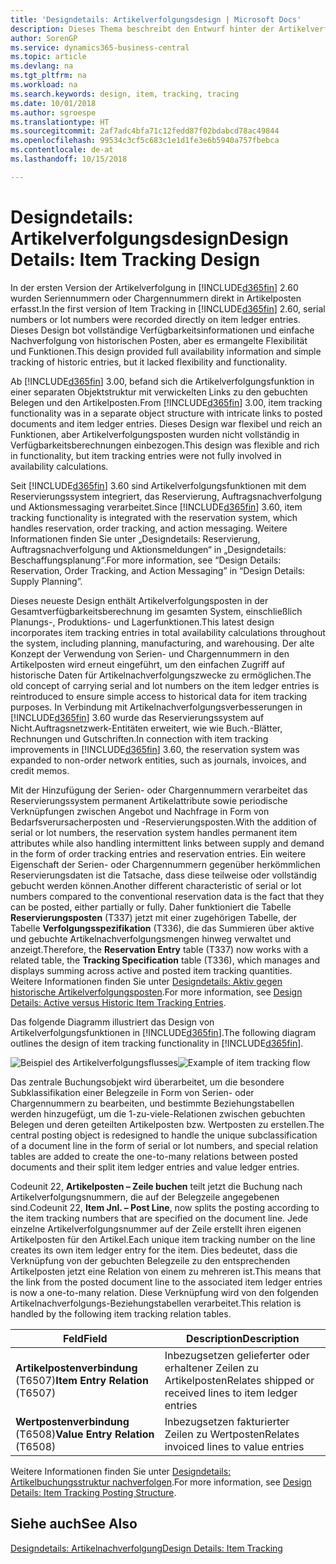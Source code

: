 ```yaml
---
title: 'Designdetails: Artikelverfolgungsdesign | Microsoft Docs'
description: Dieses Thema beschreibt den Entwurf hinter der Artikelverfolgung in  Business Central.
author: SorenGP
ms.service: dynamics365-business-central
ms.topic: article
ms.devlang: na
ms.tgt_pltfrm: na
ms.workload: na
ms.search.keywords: design, item, tracking, tracing
ms.date: 10/01/2018
ms.author: sgroespe
ms.translationtype: HT
ms.sourcegitcommit: 2af7adc4bfa71c12fedd87f02bdabcd78ac49844
ms.openlocfilehash: 99534c3cf5c683c1e1d1fe3e6b5940a757fbebca
ms.contentlocale: de-at
ms.lasthandoff: 10/15/2018

---
```

# <a name="design-details-item-tracking-design"></a><span data-ttu-id="2bb15-103">Designdetails: Artikelverfolgungsdesign</span><span class="sxs-lookup"><span data-stu-id="2bb15-103">Design Details: Item Tracking Design</span></span>
<span data-ttu-id="2bb15-104">In der ersten Version der Artikelverfolgung in [!INCLUDE[d365fin](includes/d365fin_md.md)] 2.60 wurden Seriennummern oder Chargennummern direkt in Artikelposten erfasst.</span><span class="sxs-lookup"><span data-stu-id="2bb15-104">In the first version of Item Tracking in [!INCLUDE[d365fin](includes/d365fin_md.md)] 2.60, serial numbers or lot numbers were recorded directly on item ledger entries.</span></span> <span data-ttu-id="2bb15-105">Dieses Design bot vollständige Verfügbarkeitsinformationen und einfache Nachverfolgung von historischen Posten, aber es ermangelte Flexibilität und Funktionen.</span><span class="sxs-lookup"><span data-stu-id="2bb15-105">This design provided full availability information and simple tracking of historic entries, but it lacked flexibility and functionality.</span></span>  

<span data-ttu-id="2bb15-106">Ab [!INCLUDE[d365fin](includes/d365fin_md.md)] 3.00, befand sich die Artikelverfolgungsfunktion in einer separaten Objektstruktur mit verwickelten Links zu den gebuchten Belegen und den Artikelposten.</span><span class="sxs-lookup"><span data-stu-id="2bb15-106">From [!INCLUDE[d365fin](includes/d365fin_md.md)] 3.00, item tracking functionality was in a separate object structure with intricate links to posted documents and item ledger entries.</span></span> <span data-ttu-id="2bb15-107">Dieses Design war flexibel und reich an Funktionen, aber Artikelverfolgungsposten wurden nicht vollständig in Verfügbarkeitsberechnungen einbezogen.</span><span class="sxs-lookup"><span data-stu-id="2bb15-107">This design was flexible and rich in functionality, but item tracking entries were not fully involved in availability calculations.</span></span>  

<span data-ttu-id="2bb15-108">Seit [!INCLUDE[d365fin](includes/d365fin_md.md)] 3.60 sind Artikelverfolgungsfunktionen mit dem Reservierungssystem integriert, das Reservierung, Auftragsnachverfolgung und Aktionsmessaging verarbeitet.</span><span class="sxs-lookup"><span data-stu-id="2bb15-108">Since [!INCLUDE[d365fin](includes/d365fin_md.md)] 3.60, item tracking functionality is integrated with the reservation system, which handles reservation, order tracking, and action messaging.</span></span> <span data-ttu-id="2bb15-109">Weitere Informationen finden Sie unter „Designdetails: Reservierung, Auftragsnachverfolgung und Aktionsmeldungen“ in „Designdetails: Beschaffungsplanung“.</span><span class="sxs-lookup"><span data-stu-id="2bb15-109">For more information, see “Design Details: Reservation, Order Tracking, and Action Messaging” in “Design Details: Supply Planning”.</span></span>  

<span data-ttu-id="2bb15-110">Dieses neueste Design enthält Artikelverfolgungsposten in der Gesamtverfügbarkeitsberechnung im gesamten System, einschließlich Planungs-, Produktions- und Lagerfunktionen.</span><span class="sxs-lookup"><span data-stu-id="2bb15-110">This latest design incorporates item tracking entries in total availability calculations throughout the system, including planning, manufacturing, and warehousing.</span></span> <span data-ttu-id="2bb15-111">Der alte Konzept der Verwendung von Serien- und Chargennummern in den Artikelposten wird erneut eingeführt, um den einfachen Zugriff auf historische Daten für Artikelnachverfolgungszwecke zu ermöglichen.</span><span class="sxs-lookup"><span data-stu-id="2bb15-111">The old concept of carrying serial and lot numbers on the item ledger entries is reintroduced to ensure simple access to historical data for item tracking purposes.</span></span> <span data-ttu-id="2bb15-112">In Verbindung mit Artikelnachverfolgungsverbesserungen in [!INCLUDE[d365fin](includes/d365fin_md.md)] 3.60 wurde das Reservierungssystem auf Nicht.Auftragsnetzwerk-Entitäten erweitert, wie wie Buch.-Blätter, Rechnungen und Gutschriften.</span><span class="sxs-lookup"><span data-stu-id="2bb15-112">In connection with item tracking improvements in [!INCLUDE[d365fin](includes/d365fin_md.md)] 3.60, the reservation system was expanded to non-order network entities, such as journals, invoices, and credit memos.</span></span>  

<span data-ttu-id="2bb15-113">Mit der Hinzufügung der Serien- oder Chargennummern verarbeitet das Reservierungssystem permanent Artikelattribute sowie periodische Verknüpfungen zwischen Angebot und Nachfrage in Form von Bedarfsverursacherposten und -Reservierungsposten.</span><span class="sxs-lookup"><span data-stu-id="2bb15-113">With the addition of serial or lot numbers, the reservation system handles permanent item attributes while also handling intermittent links between supply and demand in the form of order tracking entries and reservation entries.</span></span> <span data-ttu-id="2bb15-114">Ein weitere Eigenschaft der Serien- oder Chargennummern gegenüber herkömmlichen Reservierungsdaten ist die Tatsache, dass diese teilweise oder vollständig gebucht werden können.</span><span class="sxs-lookup"><span data-stu-id="2bb15-114">Another different characteristic of serial or lot numbers compared to the conventional reservation data is the fact that they can be posted, either partially or fully.</span></span> <span data-ttu-id="2bb15-115">Daher funktioniert die Tabelle **Reservierungsposten** (T337) jetzt mit einer zugehörigen Tabelle, der Tabelle **Verfolgungsspezifikation** (T336), die das Summieren über aktive und gebuchte Artikelnachverfolgungsmengen hinweg verwaltet und anzeigt.</span><span class="sxs-lookup"><span data-stu-id="2bb15-115">Therefore, the **Reservation Entry** table (T337) now works with a related table, the **Tracking Specification** table (T336), which manages and displays summing across active and posted item tracking quantities.</span></span> <span data-ttu-id="2bb15-116">Weitere Informationen finden Sie unter [Designdetails: Aktiv gegen historische Artikelverfolgungsposten](design-details-active-versus-historic-item-tracking-entries.md).</span><span class="sxs-lookup"><span data-stu-id="2bb15-116">For more information, see [Design Details: Active versus Historic Item Tracking Entries](design-details-active-versus-historic-item-tracking-entries.md).</span></span>  

<span data-ttu-id="2bb15-117">Das folgende Diagramm illustriert das Design von Artikelverfolgungsfunktionen in [!INCLUDE[d365fin](includes/d365fin_md.md)].</span><span class="sxs-lookup"><span data-stu-id="2bb15-117">The following diagram outlines the design of item tracking functionality in [!INCLUDE[d365fin](includes/d365fin_md.md)].</span></span>  

<span data-ttu-id="2bb15-118">![Beispiel des Artikelverfolgungsflusses](media/design_details_item_tracking_design.png "Beispiel des Artikelverfolgungsflusses")</span><span class="sxs-lookup"><span data-stu-id="2bb15-118">![Example of item tracking flow](media/design_details_item_tracking_design.png "Example of item tracking flow")</span></span>  

<span data-ttu-id="2bb15-119">Das zentrale Buchungsobjekt wird überarbeitet, um die besondere Subklassifikation einer Belegzeile in Form von Serien- oder Chargennummern zu bearbeiten, und bestimmte Beziehungstabellen werden hinzugefügt, um die 1-zu-viele-Relationen zwischen gebuchten Belegen und deren geteilten Artikelposten bzw. Wertposten zu erstellen.</span><span class="sxs-lookup"><span data-stu-id="2bb15-119">The central posting object is redesigned to handle the unique subclassification of a document line in the form of serial or lot numbers, and special relation tables are added to create the one-to-many relations between posted documents and their split item ledger entries and value ledger entries.</span></span>  

<span data-ttu-id="2bb15-120">Codeunit 22, **Artikelposten – Zeile buchen** teilt jetzt die Buchung nach Artikelverfolgungsnummern, die auf der Belegzeile angegebenen sind.</span><span class="sxs-lookup"><span data-stu-id="2bb15-120">Codeunit 22, **Item Jnl. – Post Line**, now splits the posting according to the item tracking numbers that are specified on the document line.</span></span> <span data-ttu-id="2bb15-121">Jede einzelne Artikelverfolgungsnummer auf der Zeile erstellt ihren eigenen Artikelposten für den Artikel.</span><span class="sxs-lookup"><span data-stu-id="2bb15-121">Each unique item tracking number on the line creates its own item ledger entry for the item.</span></span> <span data-ttu-id="2bb15-122">Dies bedeutet, dass die Verknüpfung von der gebuchten Belegzeile zu den entsprechenden Artikelposten jetzt eine Relation von einem zu mehreren ist.</span><span class="sxs-lookup"><span data-stu-id="2bb15-122">This means that the link from the posted document line to the associated item ledger entries is now a one-to-many relation.</span></span> <span data-ttu-id="2bb15-123">Diese Verknüpfung wird von den folgenden Artikelnachverfolgungs-Beziehungstabellen verarbeitet.</span><span class="sxs-lookup"><span data-stu-id="2bb15-123">This relation is handled by the following item tracking relation tables.</span></span>  

|<span data-ttu-id="2bb15-124">Feld</span><span class="sxs-lookup"><span data-stu-id="2bb15-124">Field</span></span>|<span data-ttu-id="2bb15-125">Description</span><span class="sxs-lookup"><span data-stu-id="2bb15-125">Description</span></span>|  
|---------------|---------------------------------------|  
|<span data-ttu-id="2bb15-126">**Artikelpostenverbindung** (T6507)</span><span class="sxs-lookup"><span data-stu-id="2bb15-126">**Item Entry Relation** (T6507)</span></span>|<span data-ttu-id="2bb15-127">Inbezugsetzen gelieferter oder erhaltener Zeilen zu Artikelposten</span><span class="sxs-lookup"><span data-stu-id="2bb15-127">Relates shipped or received lines to item ledger entries</span></span>|  
|<span data-ttu-id="2bb15-128">**Wertpostenverbindung** (T6508)</span><span class="sxs-lookup"><span data-stu-id="2bb15-128">**Value Entry Relation** (T6508)</span></span>|<span data-ttu-id="2bb15-129">Inbezugsetzen fakturierter Zeilen zu Wertposten</span><span class="sxs-lookup"><span data-stu-id="2bb15-129">Relates invoiced lines to value entries</span></span>|  

<span data-ttu-id="2bb15-130">Weitere Informationen finden Sie unter [Designdetails: Artikelbuchungsstruktur nachverfolgen](design-details-item-tracking-posting-structure.md).</span><span class="sxs-lookup"><span data-stu-id="2bb15-130">For more information, see [Design Details: Item Tracking Posting Structure](design-details-item-tracking-posting-structure.md).</span></span>  

## <a name="see-also"></a><span data-ttu-id="2bb15-131">Siehe auch</span><span class="sxs-lookup"><span data-stu-id="2bb15-131">See Also</span></span>  
[<span data-ttu-id="2bb15-132">Designdetails: Artikelnachverfolgung</span><span class="sxs-lookup"><span data-stu-id="2bb15-132">Design Details: Item Tracking</span></span>](design-details-item-tracking.md)


